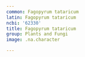 ```yaml
---
common: Fagopyrum tataricum
latin: Fagopyrum tataricum
ncbi: '62330'
title: Fagopyrum tataricum
group: Plants and Fungi
image: .na.character

---
```

